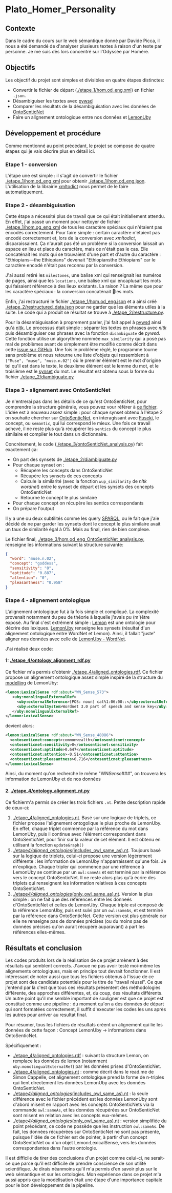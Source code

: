 # Plato_Homer_Personality

## Contexte

Dans le cadre du cours sur le web sémantique donné par Davide Picca, il nous a été demandé de d'analyser plusieurs textes à raison d'un texte par personne. Je me suis dès lors concentré sur l'Odyssée par Homère.

## Objectifs

Les objectif du projet sont simples et divisibles en quatre étapes distinctes:

- Convertir le fichier de départ ([./etape_1/hom.od_eng.xml](./etape_1/hom.od_eng.xml)) en fichier `.json`.
- Désambiguiser les textes avec [pywsd](https://github.com/alvations/pywsd)
- Comparer les résultats de la désambiguisation avec les données de [OntoSenticNet](https://sentic.net/ontosenticnet.zip)
- Faire un alignement ontologique entre nos données et [LemonUby](https://lemon-model.net/lexica/uby/wn/wn.nt.gz)

## Développement et procédure

Comme mentionné au point précédant, le projet se compose de quatre étapes qui je vais décrire plus en détail ici.

### Etape 1 - conversion

L'étape une est simple : il s'agit de convertir le fichier [./etape_1/hom.od_eng.xml](./etape_1/hom.od_eng.xml) pour obtenir [./etape_1/hom.od_eng.json](./etape_1/hom.od_eng.json). L'utilisation de la librairie [xmltodict](pypi.org/project/xmltodict) nous permet de le faire automatiquement.

### Etape 2 - désambiguisation

Cette étape a nécessité plus de travail que ce qui était initiallement attendu. En effet, j'ai passé un moment pour nettoyer de fichier [./etape_1/hom.og_eng.xml](./etape_1/hom.og_eng.xml) de tous les caractère spéciaux qui n'étaient pas encodés correctement. Pour faire simple : certain caractère n'étaient pas encodé correctement et, lors de la conversion avec _xmltodict_, disparaissaient. Ça n'aurait pas été un problème si la conversion laissait un espace en lieu et place du caractère, mais ce n'était pas le cas. Elle concaténait les mots qui se trouvaient d'une part et d'autre du caractère : "Ethiopians&mdash;the Ethiopians" devenait "Ethiopiansthe Ethiopians" car le caractère encodé n'était pas reconnu par la conversion.

J'ai aussi retiré les `milestones`, une balise xml qui renseignait les numéros de pages, ainsi que les `locations`, une balise xml qui encaplusait les mots qui faisaient référence à des lieux existants. La raison ? La même que pour les caractère spéciaux : la conversion concaténait les mots.

Enfin, j'ai restructuré le fichier [./etape_1/hom.od_eng.json](./etape_1/hom.od_eng.json) et a ainsi créé [./etape_2/restructured_data.json](./etape_2/restructured_data.json) pour ne garder que les éléments utiles à la suite. Le code qui a produit se résultat se trouve à [./etape_2/restructure.py](./etape_2/restructure.py).

Pour la désambiguisation à proprement parler, j'ai fait appel à [pywsd](https://github.com/alvations/pywsd) ainsi qu'à [nltk](https://www.nltk.org/). Le processus était simple : séparer les textes en phrases avec _nltk_ puis désambiguiser ces phrases avec la fonction `disambiguate` de _pywsd_. Cette fonction utilise un algorythme nommée `max_similarity` qui a posé pas mal de problèmes avant de simplement être modifié comme décrit dans cette [issue sur GitHub](https://github.com/alvations/pywsd/issues/59). Une fois le problème réglé, le programme tourne sans problème et nous retourne une liste d'objets qui ressemblent à `["Muse", "muse", "muse.n.02"]` où le premier élément est le mot d'origine tel qu'il est dans le texte, le deuxième élément est le lemme du mot, et le troisième est le [synset](https://wordnet.princeton.edu/) du mot. Le résultat est obtenu sous la forme du fichier [./etape_2/diambiguate.py](./etape_2/diambiguate.py)

### Etape 3 - alignement avec OntoSenticNet

Je n'entrerai pas dans les détails de ce qu'est OntoSenticNet, pour comprendre la structure générale, vous pouvez vour référer à [ce fichier](https://sentic.net/ontosenticnet.pdf). L'idée est à nouveau assez simple : pour chaque synset obtenu à l'étape 2 on souhaite chercher sur [OntoSenticNet](https://sentic.net/ontosenticnet.zip), en interagissant avec [Fuseki](https://jena.apache.org/documentation/fuseki2/), le concept, ou `semantic`, qui lui correspond le mieux. Une fois ce travail achevé, il ne reste plus qu'à récupérer les `sentics` du concept le plus similaire et compiler le tout dans un dictionnaire.

Concrétement, le code ([./etape_3/ontoSenticNet_analysis.py](./etape_3/ontoSenticNet_analysis.py)) fait exactement ça:

- On part des synsets de [./etape_2/diambiguate.py](./etape_2/diambiguate.py)
- Pour chaque synset on :
  - Récupère les concepts dans OntoSenticNet
  - Récupère les synsets de ces concepts
  - Calcule la similarité (avec la fonction `wup_similarity` de _nltk wordnet_) entre le synset de départ et les synsets des concepts OntoSenticNet
  - Retourne le concept le plus similaire
- Pour chaque concept on récupère les sentics correspondants
- On prépare l'output

Il y a une ou deux subtilités comme les query [SPARQL](https://www.w3.org/TR/rdf-sparql-query/), ou le fait que j'aie décidé de ne par garder les synsets dont le concept le plus similaire avait un taux de similarité égal à 0%. Mais au final, rien de bien complexe.

Le fichier final, [./etape_3/hom.od_eng_OntoSenticNet_analysis.py](./etape_3/hom.od_eng_OntoSenticNet_analysis.py), renseigne les informations suivant la structure suivante:

```json
{
  "word": "muse.n.02",
  "concept": "goddess",
  "sensitivity": "0",
  "aptitude": "0.887",
  "attention": "0",
  "pleasantness": "0.958"
}
```

### Etape 4 - alignement ontologique

L'alignement ontologique fut à la fois simple et compliqué. La complexité provenait notamment du peu de théorie à laquelle j'avais pu (m')être exposé. Au final c'est extrêment simple : [Lemon](https://lemon-model.net/index.php) est une ontologie pour décrire des lexiques. [LemonUby](https://lemon-model.net/lexica/uby/modelling.php) renseigne les synsets (résultat d'un alignement ontologique entre WordNet et Lemon). Ainsi, il fallait "juste" aligner nos données avec celle de [LemonUby - WordNet](https://lemon-model.net/lexica/uby/wn/wn.nt.gz).

J'ai réalisé deux code:

#### 1: [./etape_4/ontology_alignment_rdf.py](./etape_4/ontology_alignment_rdf.py)

Ce fichier m'a permis d'obtenir [./etape_4/aligned_ontologies.rdf](./etape_4/aligned_ontologies.rdf). Ce fichier propose un alignement ontologique assez simple inspiré de la structure du [modelling](https://lemon-model.net/lexica/uby/modelling.php) de LemonUby:

```xml
<lemon:LexicalSense rdf:about="WN_Sense_573">
   <uby:monolingualExternalRef>
     <uby:externalReference>[POS: noun] cat%1:06:00::</uby:externalReference>
     <uby:externalSystem>Wordnet 3.0 part of speech and sense key</uby:externalSystem>
   </uby:monolingualExternalRef>
</lemon:LexicalSense>
```

devient alors:

```xml
<lemon:LexicalSense rdf:about="WN_Sense_48086">
  <ontosenticnet:concept>commonwealth</ontosenticnet:concept>
  <ontosenticnet:sensitivity>0</ontosenticnet:sensitivity>
  <ontosenticnet:aptitude>0.647</ontosenticnet:aptitude>
  <ontosenticnet:attention>-0.51</ontosenticnet:attention>
  <ontosenticnet:pleasantness>0.716</ontosenticnet:pleasantness>
</lemon:LexicalSense>
```

Ainsi, du moment qu'on recherche le même "WN*Sense*###", on trouvera les information de LemonUby et de nos données

#### 2. [./etape_4/ontology_alignment_nt.py](./etape_4/ontology_alignment_nt.py)

Ce fichierm'a permis de créer les trois fichiers `.nt`. Petite description rapide de ceux-ci:

1. [./etape_4/aligned_ontologies.nt](./etape_4/aligned_ontologies.nt). Basé sur une logique de triplets, ce fichier propose l'alignement ontogolique le plus proche de LemonUby. En effet, chaque triplet commence par la référence du mot dans LemonUby, puis il continue avec l'élément correspondant dans OntoSenticNet, pour finir sur la valeur de cet élément. Il est obtenu en utilisant la fonction `updateGraph()`
2. [./etape*4/aligned_ontologies*(includes_owl_same_as).nt](<./etape_4/aligned_ontologies_(includes_owl_same_as).nt>). Toujours basé sur la logique de triplets, celui-ci propose une version légérement différente : les information de LemonUby n'apparraissent qu'une fois. Je m'explique. Chaque tripler qui commence par une référence à LemonUby se continue par un `owl:sameAs` et est terminé par la référence vers le concept OntoSenticNet. Il ne reste alors plus qu'à écrire des triplets qui renseignent les information relatives à ces concepts OntoSenticNet.
3. [./etape*4/aligned_ontologies*(only_owl_same_as).nt](<./etape_4/aligned_ontologies_(only_owl_same_as).nt>). Version la plus simple : on ne fait que des références entre les donneés d'OntoSenticNet et celles de LemonUby. Chaque triple est composé de la référence LemonUby, puis est suivi par un `owl:sameAs`, et est terminé par la référence dans OntoSenticNet. Cette version est plus générale car elle ne renseigne pas de données précises (ou du moins pas de données précises qu'on aurait récupéré auparavant) à part les références elles-mêmes.

## Résultats et conclusion

Les codes produits lors de la réalisation de ce projet amènent à des résultats qui semblent corrects. J'avoue ne pas avoir testé moi-même les alignements ontologiques, mais en principe tout devrait fonctionner. Il est intéressant de noter aussi que tous les fichiers obtenus à l'issue de ce projet sont des candidats potentiels pour le titre de "travail réussi". Ce que j'entend par là c'est que tous ces résultats présentent des méthodologies différente, des approches différentes, et, du coup, des résultats différents. Un autre point qu'il me semble important de souligner est que ce projet est constitué comme une pipeline : du moment qu'on a des données de départ qui sont formatées correctement, il suffit d'executer les codes les uns après les autres pour arriver au resultat final.

Pour résumer, tous les fichiers de résultats créent un alignement qui lie les données de cette façon :
Concept LemonUby -> informations dans OntoSenticNet.

Spécifiquement :

- [./etape_4/aligned_ontologies.rdf](./etape_4/aligned_ontologies.rdf) : suivant la structure Lemon, on remplace les données de lemon (notamment `uby:monolingualExternalRef`) par les données prises d'OntoSenticNet.
- [./etape_4/aligned_ontologies.nt](./etape_4/aligned_ontologies.nt) : comme décrit dans le read.me de Simon Cappelle, cet alignement ontologique prend la forme de n-triples qui lient directement les données LemonUby avec les données OntoSenticNet.
- [./etape*4/aligned_ontologies*(includes_owl_same_as).nt](<./etape_4/aligned_ontologies_(includes_owl_same_as).nt>) : la seule différence avec le fichier précédent est les données LemonUby sont d'abord misent en rapport avec les concepts OntoSenticNets via la commande `owl:sameAs`, et les données récupérées sur OntoSenticNet sont misent en relation avec les concepts eux-mêmes.
- [./etape*4/aligned_ontologies*(only_owl_same_as).nt](<./etape_4/aligned_ontologies_(only_owl_same_as).nt>) : version simplifiée du point précédant, ce code ne possède que les instruction `owl:sameAs`. De fait, les données récupérées sur OntoSenticNet ne sont pas présente, puisque l'idée de ce fichier est de pointer, à partir d'un concept OntoSenticNet ou d'un objet Lemon:LexicalSense, vers les données correspondantes dans l'autre ontologie.

Il est difficile de tirer des conclusions d'un projet comme celui-ci, ne serait-ce que parce qu'il est difficile de prendre conscience de son utilité scientifique. Je dirais néanmoins qu'il m'a permis d'en savoir plus sur le web sémantique et sur les ontologies. Mon expérience dans ce projet m'a aussi appris que la modélisation était une étape d'une importance capitale pour le bon développement de la pipeline.
